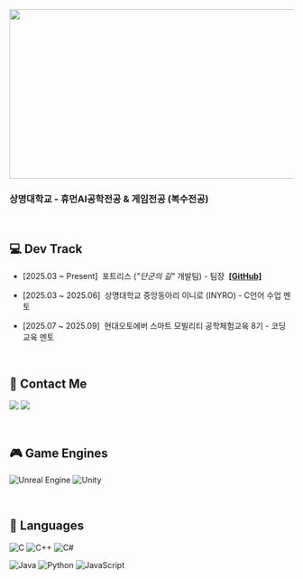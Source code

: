 <a href="https://www.gitanimals.org/en_US?utm_medium=image&utm_source=ooohyunwooo&utm_content=farm">
<img
  src="https://render.gitanimals.org/farms/ooohyunwooo"
  width="600"
  height="300"
/>
</a>

<br>

### 상명대학교 - 휴먼AI공학전공 & 게임전공 (복수전공)

<br>

## 💻 Dev Track

- [2025.03 ~ Present]&nbsp;&nbsp;포트리스 (_"단군의 길"_ 개발팀) - 팀장&nbsp;&nbsp;[**[GitHub]**](https://github.com/Fortress-SMU)

- [2025.03 ~ 2025.06]&nbsp;&nbsp;상명대학교 중앙동아리 이니로 (INYRO) - C언어 수업 멘토

- [2025.07 ~ 2025.09]&nbsp;&nbsp;현대오토에버 스마트 모빌리티 공학체험교육 8기 - 코딩 교육 멘토

<br>

## 📮 Contact Me

<a href="https://www.instagram.com/ooohyunwooo/"><img src="https://img.shields.io/badge/Instagram-%23E4405F?style=for-the-badge&logo=instagram&logoColor=white"/></a> 
<a href="mailto:ooohyunwooo7@gmail.com"><img src="https://img.shields.io/badge/Gmail-D14836?style=for-the-badge&logo=gmail&logoColor=white"/></a>

<br>

## 🎮 Game Engines

![Unreal Engine](https://img.shields.io/badge/unrealengine-%23000000.svg?style=for-the-badge&logo=unrealengine&logoColor=white)
![Unity](https://img.shields.io/badge/unity-%23313131.svg?style=for-the-badge&logo=unity&logoColor=white)

<br>

## 📝 Languages

![C](https://img.shields.io/badge/c-%2300599C.svg?style=for-the-badge&logo=c&logoColor=white)
![C++](https://img.shields.io/badge/C%2B%2B-%234B275F?style=for-the-badge&logo=c%2B%2B&logoColor=white)
![C#](https://img.shields.io/badge/c%23-%23239120.svg?style=for-the-badge&logo=unity&logoColor=white)

![Java](https://img.shields.io/badge/java-%23ED8B00.svg?style=for-the-badge&logo=openjdk&logoColor=white)
![Python](https://img.shields.io/badge/Python-3776AB?style=for-the-badge&logo=python&logoColor=white)
![JavaScript](https://img.shields.io/badge/JavaScript-F7DF1E?style=for-the-badge&logo=javascript&logoColor=black)
